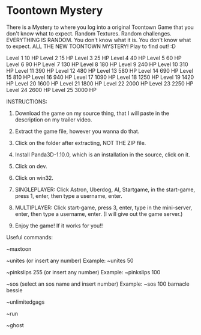 # Toontown Mystery
There is a Mystery to where you log into a original Toontown Game that you don't know what to expect.
Random Textures.
Random challenges.
EVERYTHING IS RANDOM.
You don't know what it is.
You don't know what to expect.
ALL THE NEW TOONTOWN MYSTERY!
Play to find out! :D

Level 1 10 HP
Level 2 15 HP
Level 3 25 HP
Level 4 40 HP
Level 5 60 HP
Level 6 90 HP
Level 7 130 HP
Level 8 180 HP
Level 9 240 HP
Level 10 310 HP
Level 11 390 HP
Level 12 480 HP
Level 13 580 HP
Level 14 690 HP
Level 15 810 HP
Level 16 940 HP
Level 17 1090 HP
Level 18 1250 HP
Level 19 1420 HP
Level 20 1600 HP
Level 21 1800 HP
Level 22 2000 HP
Level 23 2250 HP
Level 24 2600 HP
Level 25 3000 HP

INSTRUCTIONS: 
1. Download the game on my source thing, that I will paste in the description on my trailer video.

2. Extract the game file, however you wanna do that.

3. Click on the folder after extracting, NOT THE ZIP file.

4. Install Panda3D-1.10.0, which is an installation in the source, click on it.

5. Click on dev.

6. Click on win32.

7. SINGLEPLAYER: Click Astron, Uberdog, AI, Startgame, in the start-game, press 1, enter, then type a username, enter.

8. MULTIPLAYER: Click start-game, press 3, enter, type in the mini-server, enter, then type a username, enter. (I will give out the game server.)

9. Enjoy the game! If it works for you!!



Useful commands:

~maxtoon

~unites (or insert any number) Example: ~unites 50

~pinkslips 255 (or insert any number) Example: ~pinkslips 100

~sos (select an sos name and insert number) Example: ~sos 100 barnacle bessie

~unlimitedgags

~run

~ghost
